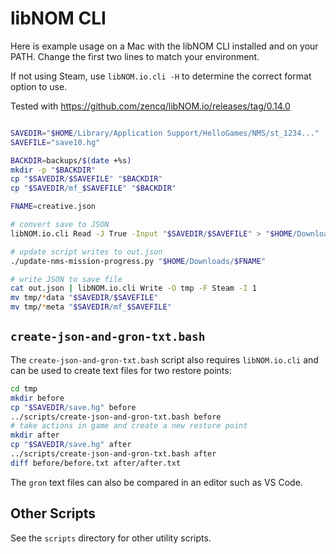 # libNOM CLI

Here is example usage on a Mac with the libNOM CLI installed and on your PATH.
Change the first two lines to match your environment.

If not using Steam, use `libNOM.io.cli -H` to determine the correct format option to use.

Tested with https://github.com/zencq/libNOM.io/releases/tag/0.14.0


```bash

SAVEDIR="$HOME/Library/Application Support/HelloGames/NMS/st_1234..."
SAVEFILE="save10.hg"

BACKDIR=backups/$(date +%s)
mkdir -p "$BACKDIR"
cp "$SAVEDIR/$SAVEFILE" "$BACKDIR"
cp "$SAVEDIR/mf_$SAVEFILE" "$BACKDIR"

FNAME=creative.json

# convert save to JSON
libNOM.io.cli Read -J True -Input "$SAVEDIR/$SAVEFILE" > "$HOME/Downloads/$FNAME"

# update script writes to out.json
./update-nms-mission-progress.py "$HOME/Downloads/$FNAME"

# write JSON to save file
cat out.json | libNOM.io.cli Write -O tmp -F Steam -I 1
mv tmp/*data "$SAVEDIR/$SAVEFILE"
mv tmp/*meta "$SAVEDIR/mf_$SAVEFILE"
```

## `create-json-and-gron-txt.bash`

The `create-json-and-gron-txt.bash` script also requires `libNOM.io.cli` and
can be used to create text files for two restore points:

```bash
cd tmp
mkdir before
cp "$SAVEDIR/save.hg" before
../scripts/create-json-and-gron-txt.bash before
# take actions in game and create a new restore point
mkdir after
cp "$SAVEDIR/save.hg" after
../scripts/create-json-and-gron-txt.bash after
diff before/before.txt after/after.txt 
```

The `gron` text files can also be compared in an editor such as VS Code.

## Other Scripts
See the `scripts` directory for other utility scripts. 


